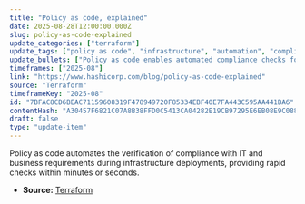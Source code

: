 ```yaml
---
title: "Policy as code, explained"
date: 2025-08-28T12:00:00.000Z
slug: policy-as-code-explained
update_categories: ["terraform"]
update_tags: ["policy as code", "infrastructure", "automation", "compliance"]
update_bullets: ["Policy as code enables automated compliance checks for infrastructure deployments.", "It ensures IT and business stakeholder requirements are met.", "Checks are performed quickly, typically in minutes or seconds."]
timeframes: ["2025-08"]
link: "https://www.hashicorp.com/blog/policy-as-code-explained"
source: "Terraform"
timeframeKey: "2025-08"
id: "7BFAC8CD6BEAC71159608319F478949720F85334EBF40E7FA443C595AA441BA6"
contentHash: "A30457F6821C07A8B38FFD0C5413CA04282E19CB97295E6EB08E9C088DD71A90"
draft: false
type: "update-item"
---
```


Policy as code automates the verification of compliance with IT and business requirements during infrastructure deployments, providing rapid checks within minutes or seconds.

- **Source:** [Terraform](https://www.hashicorp.com/blog/policy-as-code-explained)
